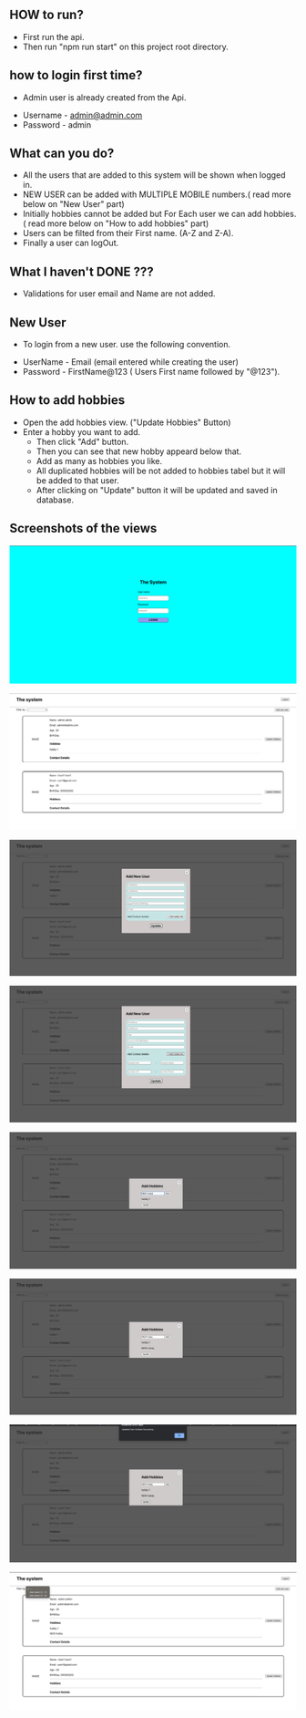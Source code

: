 ## HOW to run?

- First run the api.
- Then run "npm run start" on this project root directory.

## how to login first time?

- Admin user is already created from the Api.

* Username - admin@admin.com
* Password - admin

## What can you do?

- All the users that are added to this system will be shown when logged in.
- NEW USER can be added with MULTIPLE MOBILE numbers.( read more below on "New User" part)
- Initially hobbies cannot be added but For Each user we can add hobbies. ( read more below on "How to add hobbies" part)
- Users can be filted from their First name. (A-Z and Z-A).
- Finally a user can logOut.

## What I haven't DONE ???

- Validations for user email and Name are not added.

## New User

- To login from a new user. use the following convention.

* UserName - Email (email entered while creating the user)
* Password - FirstName@123 ( Users First name followed by "@123").

## How to add hobbies

- Open the add hobbies view. ("Update Hobbies" Button)
- Enter a hobby you want to add.
  - Then click "Add" button.
  - Then you can see that new hobby appeard below that.
  - Add as many as hobbies you like.
  - All duplicated hobbies will be not added to hobbies tabel but it will be added to that user.
  - After clicking on "Update" button it will be updated and saved in database.

## Screenshots of the views

![Screenshot](screenshots/Screenshot.png)

![Screenshot1](screenshots/Screenshot1.png)

![Screenshot2](screenshots/Screenshot2.png)

![Screenshot3](screenshots/Screenshot3.png)

![Screenshot4](screenshots/Screenshot4.png)

![Screenshot5](screenshots/Screenshot5.png)

![Screenshot6](screenshots/Screenshot6.png)

![Screenshot7](screenshots/Screenshot7.png)
